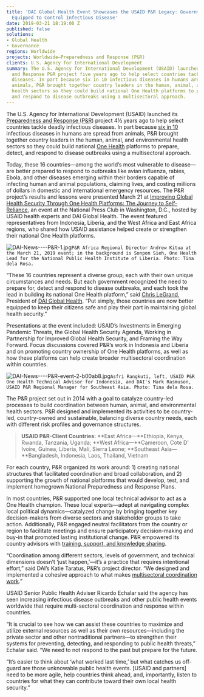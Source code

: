 ```yaml
---
title: 'DAI Global Health Event Showcases the USAID P&R Legacy: Governments Better
  Equipped to Control Infectious Disease'
date: 2019-03-21 18:19:00 Z
published: false
solutions:
- Global Health
- Governance
regions: Worldwide
projects: Worldwide—Preparedness and Response (P&R)
clients: U.S. Agency for International Development
summary: The U.S. Agency for International Development (USAID) launched its Preparedness
  and Response P&R project five years ago to help select countries tackle deadly infectious
  diseases. In part because six in 10 infectious diseases in humans are spread from
  animals, P&R brought together country leaders in the human, animal, and environmental
  health sectors so they could build national One Health platforms to prepare, detect,
  and respond to disease outbreaks using a multisectoral approach.
---
```


The U.S. Agency for International Development (USAID) launched its [Preparedness and Response (P&R)](http://preparednessandresponse.org/) project 4½ years ago to help select countries tackle deadly infectious diseases. In part because [six in 10](https://www.cdc.gov/onehealth/index.html) infectious diseases in humans are spread from animals, P&R brought together country leaders in the human, animal, and environmental health sectors so they could build national [One Health](https://www.onehealthapp.org/about) platforms to prepare, detect, and respond to disease outbreaks using a multisectoral approach.

Today, these 16 countries—among the world’s most vulnerable to disease—are better prepared to respond to outbreaks like avian influenza, rabies, Ebola, and other diseases emerging within their borders capable of infecting human and animal populations, claiming lives, and costing millions of dollars in domestic and international emergency resources.
The P&R project’s results and lessons were presented March 21 at [Improving Global Health Security Through One Health Platforms: The Journey to Self-Reliance](http://preparednessandresponse.org/events/improving-global-health-security/), an event at the National Press Club in Washington, D.C., hosted by USAID health experts and DAI Global Health. The event featured representatives from Indonesia, Liberia, and the West Africa and East Africa regions, who shared how USAID assistance helped create or strengthen their national One Health platforms.

![DAI-News----P&R-1.jpg](/uploads/DAI-News----P&R-1.jpg)`P&R Africa Regional Director Andrew Kitua at the March 21, 2019 event; in the background is Sonpon Sieh,
One Health Lead for the National Public Health Institute of Liberia. Photo: Tina dela Rosa.`

“These 16 countries represent a diverse group, each with their own unique circumstances and needs. But each government recognized the need to prepare for, detect and respond to disease outbreaks, and each took the lead in building its national One Health platform,” said [Chris LeGrand](https://www.dai.com/who-we-are/leadership/christopher-legrand), President of [DAI Global Health](https://www.dai.com/our-work/solutions/global-health). “Put simply, those countries are now better equipped to keep their citizens safe and play their part in maintaining global health security.”

Presentations at the event included: USAID’s Investments in Emerging Pandemic Threats, the Global Health Security Agenda, Working in Partnership for Improved Global Health Security, and Framing the Way Forward. Focus discussions covered P&R’s work in Indonesia and Liberia and on promoting country ownership of One Health platforms, as well as how these platforms can help create broader multisectoral coordination within countries.

![DAI-News----P&R-event-2-b00ab8.jpg](/uploads/DAI-News----P&R-event-2-b00ab8.jpg)`Asfri Rangkuti, left, USAID P&R One Health Technical Advisor for Indonesia, and DAI's Mark Rasmuson, USAID P&R Regional Manager for Southeast Asia. Photo: Tina dela Rosa.`

The P&R project set out in 2014 with a goal to catalyze country-led processes to build coordination between human, animal, and environmental health sectors. P&R designed and implemented its activities to be country-led, country-owned and sustainable, balancing diverse country needs, each with different risk profiles and governance structures.

> **USAID P&R-Client Countries:** 
**East Africa—**Ethiopia, Kenya, Rwanda, Tanzania, Uganda;
**West Africa—**Cameroon, Cote D' Ivoire, Guinea, Liberia, Mali, Sierra Leone;
**Southeast Asia—**Bangladesh, Indonesia, Laos, Thailand, Vietnam

For each country, P&R organized its work around: 1) creating national structures that facilitated coordination and broad collaboration, and 2) supporting the growth of national platforms that would develop, test, and implement homegrown National Preparedness and Response Plans.

In most countries, P&R supported one local technical advisor to act as a One Health champion. These local experts—adept at navigating complex local political dynamics—catalyzed change by bringing together key decision-makers from diverse sectors and stakeholder groups to take action. Additionally, P&R engaged neutral facilitators from the country or region to facilitate meetings and ensure participatory decision-making and buy-in that promoted lasting institutional change. P&R empowered its country advisors with [training, support, and knowledge sharing](http://preparednessandresponse.org/publications/).

“Coordination among different sectors, levels of government, and technical dimensions doesn’t ‘just happen,’—it’s a practice that requires intentional effort,” said DAI’s Katie Taratus, P&R’s project director. “We designed and implemented a cohesive approach to what makes [multisectoral coordination work](/uploads/Conceptual%20Framework%208-17.jpg).”

USAID Senior Public Health Adviser Ricardo Echalar said the agency has seen increasing infectious disease outbreaks and other public health events worldwide that require multi-sectoral coordination and response within countries.

“It is crucial to see how we can assist these countries to maximize and utilize external resources as well as their own resources—including the private sector and other nontraditional partners—to strengthen their systems for preventing, detecting, and responding to public health threats,” Echalar said. “We need to not respond to the past but prepare for the future.

“It’s easier to think about ‘what worked last time,’ but what catches us off-guard are those unknowable public health events. [USAID and partners] need to be more agile, help countries think ahead, and, importantly, listen to countries for what they can contribute toward their own local health security.”